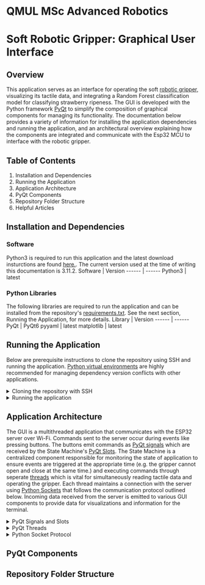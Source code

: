 # QMUL MSc Advanced Robotics
# Soft Robotic Gripper: Graphical User Interface

## Overview
This application serves as an interface for operating the soft [robotic gripper,]() visualizing its tactile data, and integrating a Random Forest classification model for classifying strawberry ripeness. The GUI is developed with the Python framework [PyQt]() to simplify the composition of graphical components for managing its functionality. The documentation below provides a variety of information for installing the application dependencies and running the application, and an architectural overview explaining how the components are integrated and communicate with the Esp32 MCU to interface with the robotic gripper.

## Table of Contents
1. Installation and Dependencies
2. Running the Application
3. Application Architecture
4. PyQt Components
5. Repository Folder Structure
6. Helpful Articles

## Installation and Dependencies
### Software
Python3 is required to run this application and the latest download insturctions are found [here.](https://www.python.org/downloads/ "Python Downloads"). The current version used at the time of writing this documentation is 3.11.2.
Software     | Version
------      | ------
Python3        | latest

### Python Libraries
The following libraries are required to run the application and can be installed from the repository's [requirements.txt](https://github.com/gpoell/qmul-rbh-gui/blob/main/requirements.txt). See the next section, Running the Application, for more details. 
Library     | Version
------      | ------
PyQt        | PyQt6
pyyaml      | latest
matplotlib  | latest

## Running the Application
Below are prerequisite instructions to clone the repository using SSH and running the application. [Python virtual environments](https://docs.python.org/3/library/venv.html) are highly recommended for managing dependency version conflicts with other applications.

<details>
<summary>Cloning the repository with SSH</summary>

1. Install the latest version of [Python](https://www.python.org/downloads/ "Python Downloads")
2. Connect to your GitHub account with SSH: [Connecting to GitHub with SSH](https://docs.github.com/en/authentication/connecting-to-github-with-ssh "Connecting to GitHub with SSH"). Specifically use the instructions below
    1. <https://docs.github.com/en/authentication/connecting-to-github-with-ssh/generating-a-new-ssh-key-and-adding-it-to-the-ssh-agent>
    2. <https://docs.github.com/en/authentication/connecting-to-github-with-ssh/adding-a-new-ssh-key-to-your-github-account>
3. Clone the repository: `git@github.com:gpoell/qmul-rbh-gui.git`
</details>

<details>
<summary>Running the application</summary>

1. Create a [python virtual environment](https://docs.python.org/3/library/venv.html) at the root directory level of the repository
    1. `cd qmul-rbh-gui`
    2. `python -m venv .`
2. Activate the virtual environment and install dependencies
    1. `. Scripts/activate`
    2. `pip install -r requirements.txt`
</details>


## Application Architecture
The GUI is a multithreaded application that communicates with the ESP32 server over Wi-Fi. Commands sent to the server occur during events like pressing buttons. The buttons emit commands as [PyQt signals]() which are received by the State Machine's [PyQt Slots](). The State Machine is a centralized component responsible for monitoring the state of application to ensure events are triggered at the appropriate time (e.g. the gripper cannot open and close at the same time.) and executing commands through seperate [threads]() which is vital for simultaneously reading tactile data and operating the gripper. Each thread maintains a connection with the server using [Python Sockets]() that follows the communication protocol outlined below. Incoming data received from the server is emitted to various GUI components to provide data for visualizations and information for the terminal.

<details>
<summary>PyQt Signals and Slots</summary>

[PyQt Signals and Slots]() are the primary mechanisms for how the various components communicate with each other. Components can emit signals of a specific type to be received by other components with slots that are actively listening for those signals. The functionality of pressing the connect button to read tactile data from the gripper and displaying its information on the console is a perfect example of how to use signals and slots.

When the Connect button (line 18, 19) is clicked, it executes the emit_signal() function (line 33) which broadcasts a signal with the command and signal name (line 6).

<b>SensorControls.py</b>

`6.     sig_state_command = Signal(str, name="stateCommand")`  
`18.    self.connect_btn = QPushButton("Connect")`  
`19.    self.connect_btn.clicked.connect(lambda: self.emit_signal("connect"))`  
`33.    self.sig_state_command.emit(command)`

The State Machine has a slot decorator (line 41) that actively listens for string signals with the name "stateCommand" and uses the value to determine which processes to run in seperate threads (line 42, 58). In this scenario, the "connect" signal executes the Tactile Sensor connect method (line 60).

<b>StateMachine.py</b>

`41.     @Slot(str, name="stateCommand")`  
`42.     def exec(self, command):`  
`58.     case "connect":`  
`60.     worker = ThreadWorker(self.tactile_sensor.connect)`

The Tactile Sensor connect method reads data from the tactile sensor and emits it under a new signal (line 22; 54) that is received by the Console under its Slot decorator. The Console function wrapped by the Slot decorator executes when it receives signals with a tuple type and "tactileData" name which updates the information displayed on the console (line 19, 20).

<b>TactileSensor.py</b>

`22.     sig_tactile_data = Signal(tuple, name='tactileData')`  
`54.     self.sig_tactile_data.emit((batch[0], batch[1], batch[2]))`

<b>Console.py</b>

`19.     @Slot(tuple, name="tactileData")`  
`20.     def tactile_data_format(self, data):`

</details>

<details>
<summary>PyQt Threads</summary>

[Threads](https://docs.python.org/3/library/threading.html) are used to continuously read tactile data, open and close the gripper, and run additional processes (almost) simultaneously. Without threading, clicking the Connect button would block the user from trying to open and close the gripper. Threading is a big topic that is thoroughly explained in other articles (see Helpful Articles), so for the sake of brevity, an overview of how threads are leveraged in this application is outlined below.

Every command sent to the ESP32 server is communicated through a unique thread. PyQt provides several components that simplify generating new threads ([QThreads](https://doc.qt.io/qtforpython-5/PySide2/QtCore/QThread.html)) and managing the lifecycle of multiple threads ([QThreadPool](https://doc.qt.io/qtforpython-5/PySide2/QtCore/QThreadPool.html)). As mentioned in the previous section, the State Machine facilitates the execution of server commands through threaded processes and managing the thread pool. Threaded processes are constructed by linking functions or object methods to the Thread Worker (see Threadworker.py) and started by adding them to the thread pool (see StateMachine.py below).

<b>StateMachine.py</b>

`74.    self.threadpool.start(worker)`

</details>

<details>
<summary>Python Socket Protocol</summary>

[Python Sockets](https://docs.python.org/3/library/socket.html#) are used as the primary network interface for communicating with the Esp32 server. The Helpful Articles section contains additional resources that explain how these work in more detail, so the rest of this section explains how sockets are implemented within this application to communicate with the ESP32 server.

Every command sent to the server is managed by a unique thread that contains a unique connection which is responsible for sending and receiving data specific to that command. The EspClient component (EspClient.py) handles a majority of the functionality for connecting to the server, sending data, receiving data, and closing the connection. These methods are utilized by Tactile Sensor (TactileSensor.py) and Motor (L9110HMotor.py) components to perform their respective functions (e.g. reading tactile data or moving the gripper) with their respective clients.

The process for communicating with the server through sockets is generally the same:
1. Connect to the server
2. Send command
3. Receive data from the server
4. Close the connection

Most of the variation in the steps outlined above occurs while receiving data from the server, specifically with reading messages from the server buffer. It is required to specify the size of the buffer to read, and the size of every message varies which can cause information to overflow and spawn downstream issues. To simplify the protocol, a fixed message size of ### bytes (in progress) is always sent from the server and read until a null terminating character is received. Ideally we would want to determine the length of each message prior to reading it, possibly through prefixing messages with headers, to minimize the waste.

</details>

## PyQt Components

 
## Repository Folder Structure